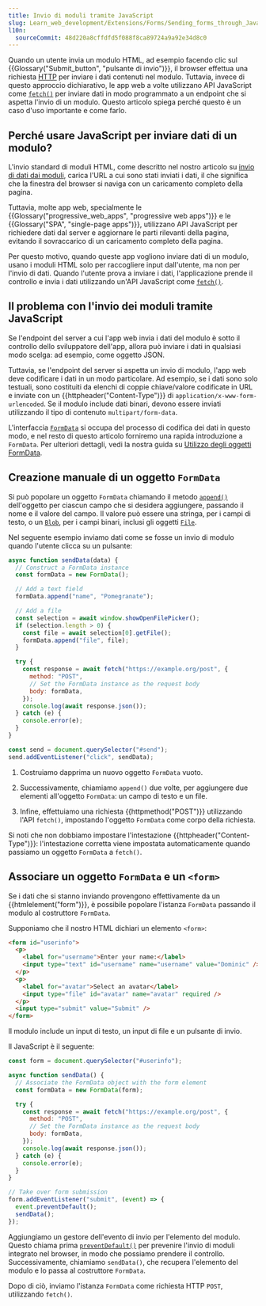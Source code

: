 ```yaml
---
title: Invio di moduli tramite JavaScript
slug: Learn_web_development/Extensions/Forms/Sending_forms_through_JavaScript
l10n:
  sourceCommit: 48d220a8cffdfd5f088f8ca89724a9a92e34d8c0
---
```


Quando un utente invia un modulo HTML, ad esempio facendo clic sul {{Glossary("Submit_button", "pulsante di invio")}}, il browser effettua una richiesta [HTTP](/it/docs/Web/HTTP) per inviare i dati contenuti nel modulo. Tuttavia, invece di questo approccio dichiarativo, le app web a volte utilizzano API JavaScript come [`fetch()`](/it/docs/Web/API/Window/fetch) per inviare dati in modo programmato a un endpoint che si aspetta l'invio di un modulo. Questo articolo spiega perché questo è un caso d'uso importante e come farlo.

## Perché usare JavaScript per inviare dati di un modulo?

L'invio standard di moduli HTML, come descritto nel nostro articolo su [invio di dati dai moduli](/it/docs/Learn_web_development/Extensions/Forms/Sending_and_retrieving_form_data), carica l'URL a cui sono stati inviati i dati, il che significa che la finestra del browser si naviga con un caricamento completo della pagina.

Tuttavia, molte app web, specialmente le {{Glossary("progressive_web_apps", "progressive web apps")}} e le {{Glossary("SPA", "single-page apps")}}, utilizzano API JavaScript per richiedere dati dal server e aggiornare le parti rilevanti della pagina, evitando il sovraccarico di un caricamento completo della pagina.

Per questo motivo, quando queste app vogliono inviare dati di un modulo, usano i moduli HTML solo per raccogliere input dall'utente, ma non per l'invio di dati. Quando l'utente prova a inviare i dati, l'applicazione prende il controllo e invia i dati utilizzando un'API JavaScript come [`fetch()`](/it/docs/Web/API/Window/fetch).

## Il problema con l'invio dei moduli tramite JavaScript

Se l'endpoint del server a cui l'app web invia i dati del modulo è sotto il controllo dello sviluppatore dell'app, allora può inviare i dati in qualsiasi modo scelga: ad esempio, come oggetto JSON.

Tuttavia, se l'endpoint del server si aspetta un invio di modulo, l'app web deve codificare i dati in un modo particolare. Ad esempio, se i dati sono solo testuali, sono costituiti da elenchi di coppie chiave/valore codificate in URL e inviate con un {{httpheader("Content-Type")}} di `application/x-www-form-urlencoded`. Se il modulo include dati binari, devono essere inviati utilizzando il tipo di contenuto `multipart/form-data`.

L'interfaccia [`FormData`](/it/docs/Web/API/FormData) si occupa del processo di codifica dei dati in questo modo, e nel resto di questo articolo forniremo una rapida introduzione a `FormData`. Per ulteriori dettagli, vedi la nostra guida su [Utilizzo degli oggetti FormData](/it/docs/Web/API/XMLHttpRequest_API/Using_FormData_Objects).

## Creazione manuale di un oggetto `FormData`

Si può popolare un oggetto `FormData` chiamando il metodo [`append()`](/it/docs/Web/API/FormData/append) dell'oggetto per ciascun campo che si desidera aggiungere, passando il nome e il valore del campo. Il valore può essere una stringa, per i campi di testo, o un [`Blob`](/it/docs/Web/API/Blob), per i campi binari, inclusi gli oggetti [`File`](/it/docs/Web/API/File).

Nel seguente esempio inviamo dati come se fosse un invio di modulo quando l'utente clicca su un pulsante:

```js
async function sendData(data) {
  // Construct a FormData instance
  const formData = new FormData();

  // Add a text field
  formData.append("name", "Pomegranate");

  // Add a file
  const selection = await window.showOpenFilePicker();
  if (selection.length > 0) {
    const file = await selection[0].getFile();
    formData.append("file", file);
  }

  try {
    const response = await fetch("https://example.org/post", {
      method: "POST",
      // Set the FormData instance as the request body
      body: formData,
    });
    console.log(await response.json());
  } catch (e) {
    console.error(e);
  }
}

const send = document.querySelector("#send");
send.addEventListener("click", sendData);
```

1. Costruiamo dapprima un nuovo oggetto `FormData` vuoto.

2. Successivamente, chiamiamo `append()` due volte, per aggiungere due elementi all'oggetto `FormData`: un campo di testo e un file.

3. Infine, effettuiamo una richiesta {{httpmethod("POST")}} utilizzando l'API `fetch()`, impostando l'oggetto `FormData` come corpo della richiesta.

Si noti che non dobbiamo impostare l'intestazione {{httpheader("Content-Type")}}: l'intestazione corretta viene impostata automaticamente quando passiamo un oggetto `FormData` a `fetch()`.

## Associare un oggetto `FormData` e un `<form>`

Se i dati che si stanno inviando provengono effettivamente da un {{htmlelement("form")}}, è possibile popolare l'istanza `FormData` passando il modulo al costruttore `FormData`.

Supponiamo che il nostro HTML dichiari un elemento `<form>`:

```html
<form id="userinfo">
  <p>
    <label for="username">Enter your name:</label>
    <input type="text" id="username" name="username" value="Dominic" />
  </p>
  <p>
    <label for="avatar">Select an avatar</label>
    <input type="file" id="avatar" name="avatar" required />
  </p>
  <input type="submit" value="Submit" />
</form>
```

Il modulo include un input di testo, un input di file e un pulsante di invio.

Il JavaScript è il seguente:

```js
const form = document.querySelector("#userinfo");

async function sendData() {
  // Associate the FormData object with the form element
  const formData = new FormData(form);

  try {
    const response = await fetch("https://example.org/post", {
      method: "POST",
      // Set the FormData instance as the request body
      body: formData,
    });
    console.log(await response.json());
  } catch (e) {
    console.error(e);
  }
}

// Take over form submission
form.addEventListener("submit", (event) => {
  event.preventDefault();
  sendData();
});
```

Aggiungiamo un gestore dell'evento di invio per l'elemento del modulo. Questo chiama prima [`preventDefault()`](/it/docs/Web/API/Event/preventDefault) per prevenire l'invio di moduli integrato nel browser, in modo che possiamo prendere il controllo. Successivamente, chiamiamo `sendData()`, che recupera l'elemento del modulo e lo passa al costruttore `FormData`.

Dopo di ciò, inviamo l'istanza `FormData` come richiesta HTTP `POST`, utilizzando `fetch()`.
